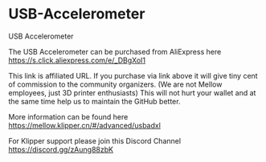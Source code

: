 # USB-Accelerometer
USB Accelerometer

The USB Accelerometer can be purchased from AliExpress here https://s.click.aliexpress.com/e/_DBgXoI1

This link is affiliated URL. If you purchase via link above it will give tiny cent of commission to the community organizers. (We are not Mellow employees, just 3D printer enthusiasts) This will not hurt your wallet and at the same time help us to maintain the GitHub better.

More information can be found here https://mellow.klipper.cn/#/advanced/usbadxl

For Klipper support please join this Discord Channel https://discord.gg/zAung88zbK